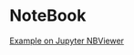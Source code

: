 # NoteBook
 
[Example on Jupyter NBViewer](https://nbviewer.jupyter.org/github/karrmagadgeteer2/NoteBook/blob/53a6544a18ff00e8bf0c287214c6b1fbf72f9c48/openseriesnotebook.ipynb)
